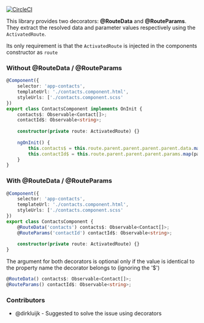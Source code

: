 [![CircleCI](https://circleci.com/gh/scaljeri/angular-route-xxl.svg?style=svg)](https://circleci.com/gh/scaljeri/angular-route-xxl)

This library provides two decorators: **@RouteData** and **@RouteParams**. They extract the resolved
data and parameter values respectively using the `ActivatedRoute`. 

Its only requirement is that the `ActivatedRoute` is injected in the components constructor as `route`

### Without @RouteData / @RouteParams

```typescript
@Component({
    selector: 'app-contacts',
    templateUrl: './contacts.component.html',
    styleUrls: ['./contacts.component.scss'
})
export class ContactsComponent implements OnInit {
    contacts$: Observable<Contact[]>;
    contactId$: Observable<string>;
    
    constructor(private route: ActivatedRoute) {}
    
    ngOnInit() {
        this.contacts$ = this.route.parent.parent.parent.parent.data.map(data => data['contacts']);
        this.contactId$ = this.route.parent.parent.parent.params.map(params => params['contactId']);
    }
}
```

### With @RouteData / @RouteParams

```typescript
@Component({
    selector: 'app-contacts',
    templateUrl: './contacts.component.html',
    styleUrls: ['./contacts.component.scss'
})
export class ContactsComponent {
    @RouteData('contacts') contacts$: Observable<Contact[]>;
    @RouteParams('contactId') contactId$: Observable<string>;
    
    constructor(private route: ActivatedRoute) {}
}
```

The argument for both decorators is optional only if the value is identical to the property name 
the decorator belongs to (ignoring the '$')

```typescript
@RouteData() contacts$: Observable<Contact[]>;
@RouteParams() contactId$: Observable<string>;
```

### Contributors

   + @dirkluijk - Suggested to solve the issue using decorators

